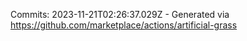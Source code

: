 Commits: 2023-11-21T02:26:37.029Z - Generated via https://github.com/marketplace/actions/artificial-grass
<br>
